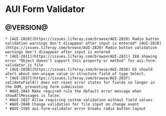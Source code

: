 AUI Form Validator
========

@VERSION@
------
	* [AUI-2820](https://issues.liferay.com/browse/AUI-2820) Radio button validation warnings don't disappear after input is entered* [AUI-2820](https://issues.liferay.com/browse/AUI-2820) Radio button validation warnings don't disappear after input is entered
	* [AUI-2811](https://issues.liferay.com/browse/AUI-2811) IE8 showing error "Object doesn't support this property or method" for aui-form-validator.js file
	* [AUI-2038](https://issues.liferay.com/browse/AUI-2038) UI should alert about non-unique value in structure field of type Select.
	* [AUI-2037](https://issues.liferay.com/browse/AUI-2037) validateField() does not reset error states for fields no longer in the DOM, preventing form submission
	* #AUI-2043 Make required rule the default error message when showAllMessages is false.
	* #AUI-2027 Allow requiring custom validation without field values
	* #AUI-2040 Change validation for file input on change event
	* #AUI-1585 aui-form-validator error breaks radio button layout

